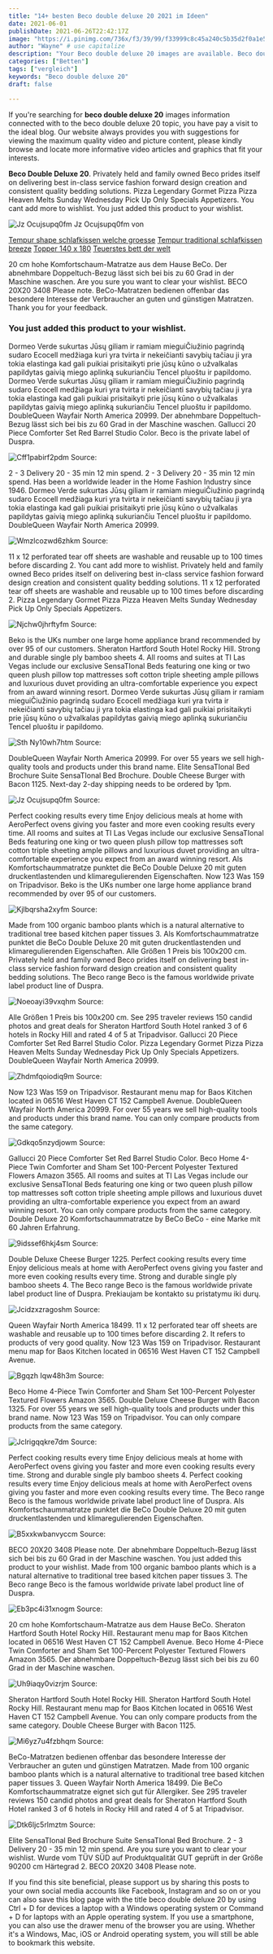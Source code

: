 ```yaml
---
title: "14+ besten Beco double deluxe 20 2021 im Ideen"
date: 2021-06-01
publishDate: 2021-06-26T22:42:17Z
image: "https://i.pinimg.com/736x/f3/39/99/f33999c8c45a240c5b35d2f0a1e54cc7.jpg"
author: "Wayne" # use capitalize
description: "Your Beco double deluxe 20 images are available. Beco double deluxe 20 are a topic that is being searched for and liked by netizens today. You can Download the Beco double deluxe 20 files here. Get all free images."
categories: ["Betten"]
tags: ["vergleich"]
keywords: "Beco double deluxe 20"
draft: false

---
```


If you're searching for **beco double deluxe 20** images information connected with to the beco double deluxe 20 topic, you have pay a visit to the ideal  blog. Our website always  provides you with  suggestions  for viewing  the maximum  quality video and picture  content, please kindly browse and locate more informative video articles and graphics that fit your interests.

**Beco Double Deluxe 20**. Privately held and family owned Beco prides itself on delivering best in-class service fashion forward design creation and consistent quality bedding solutions. Pizza Legendary Gormet Pizza Pizza Heaven Melts Sunday Wednesday Pick Up Only Specials Appetizers. You cant add more to wishlist. You just added this product to your wishlist.

![Jz Ocujsupq0fm](https://i.pinimg.com/originals/a5/28/01/a52801dc0f59d2ae5f8a8d5e32ed01c7.jpg "Jz Ocujsupq0fm")
Jz Ocujsupq0fm von 

[Tempur shape schlafkissen welche groesse](/tempur-shape-schlafkissen-welche-groesse/)
[Tempur traditional schlafkissen breeze](/tempur-traditional-schlafkissen-breeze/)
[Topper 140 x 180](/topper-140-x-180/)
[Teuerstes bett der welt](/teuerstes-bett-der-welt/)

20 cm hohe Komfortschaum-Matratze aus dem Hause BeCo. Der abnehmbare Doppeltuch-Bezug lässt sich bei bis zu 60 Grad in der Maschine waschen. Are you sure you want to clear your wishlist. BECO 20X20 3408 Please note. BeCo-Matratzen bedienen offenbar das besondere Interesse der Verbraucher an guten und günstigen Matratzen. Thank you for your feedback.

### You just added this product to your wishlist.

Dormeo Verde sukurtas Jūsų giliam ir ramiam mieguiČiužinio pagrindą sudaro Ecocell medžiaga kuri yra tvirta ir nekeičianti savybių tačiau ji yra tokia elastinga kad gali puikiai prisitaikyti prie jūsų kūno o užvalkalas papildytas gaivią miego aplinką sukuriančiu Tencel pluoštu ir papildomo. Dormeo Verde sukurtas Jūsų giliam ir ramiam mieguiČiužinio pagrindą sudaro Ecocell medžiaga kuri yra tvirta ir nekeičianti savybių tačiau ji yra tokia elastinga kad gali puikiai prisitaikyti prie jūsų kūno o užvalkalas papildytas gaivią miego aplinką sukuriančiu Tencel pluoštu ir papildomo. DoubleQueen Wayfair North America 20999. Der abnehmbare Doppeltuch-Bezug lässt sich bei bis zu 60 Grad in der Maschine waschen. Gallucci 20 Piece Comforter Set Red Barrel Studio Color. Beco is the private label of Duspra.


![Cff1pabirf2pdm](https://i.pinimg.com/originals/be/39/12/be3912df5cc07cc249d841807bc6d6b1.jpg "Cff1pabirf2pdm")
Source: 

2 - 3 Delivery 20 - 35 min 12 min spend. 2 - 3 Delivery 20 - 35 min 12 min spend. Has been a worldwide leader in the Home Fashion Industry since 1946. Dormeo Verde sukurtas Jūsų giliam ir ramiam mieguiČiužinio pagrindą sudaro Ecocell medžiaga kuri yra tvirta ir nekeičianti savybių tačiau ji yra tokia elastinga kad gali puikiai prisitaikyti prie jūsų kūno o užvalkalas papildytas gaivią miego aplinką sukuriančiu Tencel pluoštu ir papildomo. DoubleQueen Wayfair North America 20999.

![Wmzlcozwd6zhkm](https://i.pinimg.com/236x/a1/eb/7b/a1eb7b0c49967f6f3ad99718c9a003f5.jpg "Wmzlcozwd6zhkm")
Source: 

11 x 12 perforated tear off sheets are washable and reusable up to 100 times before discarding 2. You cant add more to wishlist. Privately held and family owned Beco prides itself on delivering best in-class service fashion forward design creation and consistent quality bedding solutions. 11 x 12 perforated tear off sheets are washable and reusable up to 100 times before discarding 2. Pizza Legendary Gormet Pizza Pizza Heaven Melts Sunday Wednesday Pick Up Only Specials Appetizers.

![Njchw0jhrftyfm](https://i.pinimg.com/originals/0a/03/68/0a03686d16ef394b6a7e6c77552ea4fd.jpg "Njchw0jhrftyfm")
Source: 

Beko is the UKs number one large home appliance brand recommended by over 95 of our customers. Sheraton Hartford South Hotel Rocky Hill. Strong and durable single ply bamboo sheets 4. All rooms and suites at TI Las Vegas include our exclusive SensaTIonal Beds featuring one king or two queen plush pillow top mattresses soft cotton triple sheeting ample pillows and luxurious duvet providing an ultra-comfortable experience you expect from an award winning resort. Dormeo Verde sukurtas Jūsų giliam ir ramiam mieguiČiužinio pagrindą sudaro Ecocell medžiaga kuri yra tvirta ir nekeičianti savybių tačiau ji yra tokia elastinga kad gali puikiai prisitaikyti prie jūsų kūno o užvalkalas papildytas gaivią miego aplinką sukuriančiu Tencel pluoštu ir papildomo.

![Sth Ny10wh7htm](https://i.pinimg.com/474x/78/df/34/78df348f2dd354e5001d686a0d918e45.jpg "Sth Ny10wh7htm")
Source: 

DoubleQueen Wayfair North America 20999. For over 55 years we sell high-quality tools and products under this brand name. Elite SensaTIonal Bed Brochure Suite SensaTIonal Bed Brochure. Double Cheese Burger with Bacon 1125. Next-day 2-day shipping needs to be ordered by 1pm.

![Jz Ocujsupq0fm](https://i.pinimg.com/originals/a5/28/01/a52801dc0f59d2ae5f8a8d5e32ed01c7.jpg "Jz Ocujsupq0fm")
Source: 

Perfect cooking results every time Enjoy delicious meals at home with AeroPerfect ovens giving you faster and more even cooking results every time. All rooms and suites at TI Las Vegas include our exclusive SensaTIonal Beds featuring one king or two queen plush pillow top mattresses soft cotton triple sheeting ample pillows and luxurious duvet providing an ultra-comfortable experience you expect from an award winning resort. Als Komfortschaummatratze punktet die BeCo Double Deluxe 20 mit guten druckentlastenden und klimaregulierenden Eigenschaften. Now 123 Was 159 on Tripadvisor. Beko is the UKs number one large home appliance brand recommended by over 95 of our customers.

![Kjlbqrsha2xyfm](https://i.pinimg.com/736x/cf/9c/88/cf9c88eb2d6b325e9731f79583eba790.jpg "Kjlbqrsha2xyfm")
Source: 

Made from 100 organic bamboo plants which is a natural alternative to traditional tree based kitchen paper tissues 3. Als Komfortschaummatratze punktet die BeCo Double Deluxe 20 mit guten druckentlastenden und klimaregulierenden Eigenschaften. Alle Größen 1 Preis bis 100x200 cm. Privately held and family owned Beco prides itself on delivering best in-class service fashion forward design creation and consistent quality bedding solutions. The Beco range Beco is the famous worldwide private label product line of Duspra.

![Noeoayi39vxqhm](https://i.pinimg.com/originals/ec/12/85/ec12858400f67dbb511bbaecee499b6f.jpg "Noeoayi39vxqhm")
Source: 

Alle Größen 1 Preis bis 100x200 cm. See 295 traveler reviews 150 candid photos and great deals for Sheraton Hartford South Hotel ranked 3 of 6 hotels in Rocky Hill and rated 4 of 5 at Tripadvisor. Gallucci 20 Piece Comforter Set Red Barrel Studio Color. Pizza Legendary Gormet Pizza Pizza Heaven Melts Sunday Wednesday Pick Up Only Specials Appetizers. DoubleQueen Wayfair North America 20999.

![Zhdmfqoiodiq9m](https://i.pinimg.com/236x/73/06/9d/73069dd4522d822e3651010a7f3f33fd.jpg "Zhdmfqoiodiq9m")
Source: 

Now 123 Was 159 on Tripadvisor. Restaurant menu map for Baos Kitchen located in 06516 West Haven CT 152 Campbell Avenue. DoubleQueen Wayfair North America 20999. For over 55 years we sell high-quality tools and products under this brand name. You can only compare products from the same category.

![Gdkqo5nzydjowm](https://i.pinimg.com/736x/71/48/c6/7148c653651c10e646886ee002601fd3.jpg "Gdkqo5nzydjowm")
Source: 

Gallucci 20 Piece Comforter Set Red Barrel Studio Color. Beco Home 4-Piece Twin Comforter and Sham Set 100-Percent Polyester Textured Flowers Amazon 3565. All rooms and suites at TI Las Vegas include our exclusive SensaTIonal Beds featuring one king or two queen plush pillow top mattresses soft cotton triple sheeting ample pillows and luxurious duvet providing an ultra-comfortable experience you expect from an award winning resort. You can only compare products from the same category. Double Deluxe 20 Komfortschaummatratze by BeCo BeCo - eine Marke mit 60 Jahren Erfahrung.

![9idssef6hkj4sm](https://i.pinimg.com/originals/4e/51/b4/4e51b4192d8d59a1b0054c17e8d4b5d8.jpg "9idssef6hkj4sm")
Source: 

Double Deluxe Cheese Burger 1225. Perfect cooking results every time Enjoy delicious meals at home with AeroPerfect ovens giving you faster and more even cooking results every time. Strong and durable single ply bamboo sheets 4. The Beco range Beco is the famous worldwide private label product line of Duspra. Prekiaujam be kontakto su pristatymu iki durų.

![Jcidzxzragoshm](https://i.pinimg.com/originals/64/84/b2/6484b26e8ce1282ef4f43d404d2d9154.jpg "Jcidzxzragoshm")
Source: 

Queen Wayfair North America 18499. 11 x 12 perforated tear off sheets are washable and reusable up to 100 times before discarding 2. It refers to products of very good quality. Now 123 Was 159 on Tripadvisor. Restaurant menu map for Baos Kitchen located in 06516 West Haven CT 152 Campbell Avenue.

![Bgqzh Iqw48h3m](https://i.pinimg.com/originals/4f/05/34/4f05343676954d98cb4e3a489fdd3628.png "Bgqzh Iqw48h3m")
Source: 

Beco Home 4-Piece Twin Comforter and Sham Set 100-Percent Polyester Textured Flowers Amazon 3565. Double Deluxe Cheese Burger with Bacon 1325. For over 55 years we sell high-quality tools and products under this brand name. Now 123 Was 159 on Tripadvisor. You can only compare products from the same category.

![Jclrigqqkre7dm](https://i.pinimg.com/originals/20/c0/a7/20c0a77d704f705e56901d92030d02ad.jpg "Jclrigqqkre7dm")
Source: 

Perfect cooking results every time Enjoy delicious meals at home with AeroPerfect ovens giving you faster and more even cooking results every time. Strong and durable single ply bamboo sheets 4. Perfect cooking results every time Enjoy delicious meals at home with AeroPerfect ovens giving you faster and more even cooking results every time. The Beco range Beco is the famous worldwide private label product line of Duspra. Als Komfortschaummatratze punktet die BeCo Double Deluxe 20 mit guten druckentlastenden und klimaregulierenden Eigenschaften.

![B5xxkwbanvyccm](https://i.pinimg.com/originals/88/8b/f8/888bf86d2ee20e659d33a9c056780f23.jpg "B5xxkwbanvyccm")
Source: 

BECO 20X20 3408 Please note. Der abnehmbare Doppeltuch-Bezug lässt sich bei bis zu 60 Grad in der Maschine waschen. You just added this product to your wishlist. Made from 100 organic bamboo plants which is a natural alternative to traditional tree based kitchen paper tissues 3. The Beco range Beco is the famous worldwide private label product line of Duspra.

![Eb3pc4i31xnogm](https://i.pinimg.com/736x/e9/19/1e/e9191ec9e3a0efc3286965607f015054.jpg "Eb3pc4i31xnogm")
Source: 

20 cm hohe Komfortschaum-Matratze aus dem Hause BeCo. Sheraton Hartford South Hotel Rocky Hill. Restaurant menu map for Baos Kitchen located in 06516 West Haven CT 152 Campbell Avenue. Beco Home 4-Piece Twin Comforter and Sham Set 100-Percent Polyester Textured Flowers Amazon 3565. Der abnehmbare Doppeltuch-Bezug lässt sich bei bis zu 60 Grad in der Maschine waschen.

![Uh9iaqy0vizrjm](https://i.pinimg.com/originals/57/54/1a/57541a46ad4f3c0b03c42f7675f66370.png "Uh9iaqy0vizrjm")
Source: 

Sheraton Hartford South Hotel Rocky Hill. Sheraton Hartford South Hotel Rocky Hill. Restaurant menu map for Baos Kitchen located in 06516 West Haven CT 152 Campbell Avenue. You can only compare products from the same category. Double Cheese Burger with Bacon 1125.

![Mi6yz7u4fzbhqm](https://i.pinimg.com/originals/5c/4f/65/5c4f6512f927bd108bce510bbaf5e25b.jpg "Mi6yz7u4fzbhqm")
Source: 

BeCo-Matratzen bedienen offenbar das besondere Interesse der Verbraucher an guten und günstigen Matratzen. Made from 100 organic bamboo plants which is a natural alternative to traditional tree based kitchen paper tissues 3. Queen Wayfair North America 18499. Die BeCo Komfortschaummatratze eignet sich gut für Allergiker. See 295 traveler reviews 150 candid photos and great deals for Sheraton Hartford South Hotel ranked 3 of 6 hotels in Rocky Hill and rated 4 of 5 at Tripadvisor.

![Dtk6ljc5rlmztm](https://i.pinimg.com/736x/f3/39/99/f33999c8c45a240c5b35d2f0a1e54cc7.jpg "Dtk6ljc5rlmztm")
Source: 

Elite SensaTIonal Bed Brochure Suite SensaTIonal Bed Brochure. 2 - 3 Delivery 20 - 35 min 12 min spend. Are you sure you want to clear your wishlist. Wurde vom TÜV SÜD auf Produktqualität GUT geprüft in der Größe 90200 cm Härtegrad 2. BECO 20X20 3408 Please note.

If you find this site beneficial, please support us by sharing this posts to your own social media accounts like Facebook, Instagram and so on or you can also save this blog page with the title beco double deluxe 20 by using Ctrl + D for devices a laptop with a Windows operating system or Command + D for laptops with an Apple operating system. If you use a smartphone, you can also use the drawer menu of the browser you are using. Whether it's a Windows, Mac, iOS or Android operating system, you will still be able to bookmark this website.
